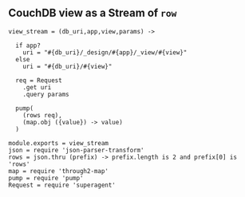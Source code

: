CouchDB view as a Stream of `row`
---------------

    view_stream = (db_uri,app,view,params) ->

      if app?
        uri = "#{db_uri}/_design/#{app}/_view/#{view}"
      else
        uri = "#{db_uri}/#{view}"

      req = Request
        .get uri
        .query params

      pump(
        (rows req),
        (map.obj ({value}) -> value)
      )

    module.exports = view_stream
    json = require 'json-parser-transform'
    rows = json.thru (prefix) -> prefix.length is 2 and prefix[0] is 'rows'
    map = require 'through2-map'
    pump = require 'pump'
    Request = require 'superagent'
